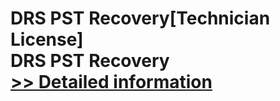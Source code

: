 # DRS PST Recovery[Technician License]<br />DRS PST Recovery<br />[>> Detailed information](https://secure.shareit.com/shareit/product.html?productid=301004381&affiliateid=200057808)